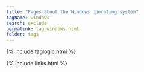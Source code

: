 ```yaml
---
title: "Pages about the Windows operating system"
tagName: windows
search: exclude
permalink: tag_windows.html
folder: tags
---
```

{% include taglogic.html %}

{% include links.html %}
